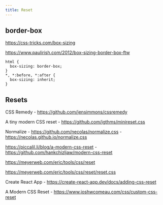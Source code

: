```yaml
---
title: Reset
---
```


## border-box

https://css-tricks.com/box-sizing

https://www.paulirish.com/2012/box-sizing-border-box-ftw

```
html {
  box-sizing: border-box;
}
*, *:before, *:after {
  box-sizing: inherit;
}
```

## Resets

CSS Remedy - https://github.com/jensimmons/cssremedy

A tiny modern CSS reset - https://github.com/jgthms/minireset.css

Normalize - https://github.com/necolas/normalize.css - https://necolas.github.io/normalize.css

https://piccalil.li/blog/a-modern-css-reset - https://github.com/hankchizljaw/modern-css-reset

https://meyerweb.com/eric/tools/css/reset

https://meyerweb.com/eric/tools/css/reset/reset.css

Create React App - https://create-react-app.dev/docs/adding-css-reset

A Modern CSS Reset - https://www.joshwcomeau.com/css/custom-css-reset
